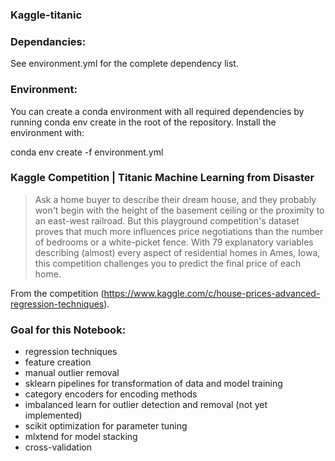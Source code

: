### Kaggle-titanic

### Dependancies:
See environment.yml for the complete dependency list.

### Environment:
You can create a conda environment with all required dependencies by running conda env create in the root of the repository. Install the environment with:

conda env create -f environment.yml


### Kaggle Competition | Titanic Machine Learning from Disaster
>Ask a home buyer to describe their dream house, and they probably won't begin with the height of the basement ceiling or the proximity to an east-west railroad. But this playground competition's dataset proves that much more influences price negotiations than the number of bedrooms or a white-picket fence.
>With 79 explanatory variables describing (almost) every aspect of residential homes in Ames, Iowa, this competition challenges you to predict the final price of each home.

From the competition (https://www.kaggle.com/c/house-prices-advanced-regression-techniques).

### Goal for this Notebook:
* regression techniques
* feature creation
* manual outlier removal
* sklearn pipelines for transformation of data and model training
* category encoders for encoding methods
* imbalanced learn for outlier detection and removal (not yet implemented)
* scikit optimization for parameter tuning
* mlxtend for model stacking
* cross-validation
